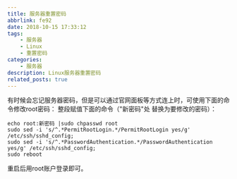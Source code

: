 ```yaml
---
title: 服务器重置密码
abbrlink: fe92
date: 2018-10-15 17:33:12
tags: 
    - 服务器
    - Linux
    - 重置密码
categories: 
    - 服务器
description: Linux服务器重置密码
related_posts: true
---
```

有时候会忘记服务器密码，但是可以通过官网面板等方式连上时，可使用下面的命令修改root密码：
整段赋值下面的命令（"新密码"处 替换为要修改的密码）：

```
echo root:新密码 |sudo chpasswd root
sudo sed -i 's/^.*PermitRootLogin.*/PermitRootLogin yes/g' /etc/ssh/sshd_config;
sudo sed -i 's/^.*PasswordAuthentication.*/PasswordAuthentication yes/g' /etc/ssh/sshd_config;
sudo reboot
```

重启后用root账户登录即可。
